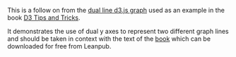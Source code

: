 This is a follow on from the [dual line d3.js graph](http://bl.ocks.org/d3noob/8603837) used as an example in the book [D3 Tips and Tricks](https://leanpub.com/D3-Tips-and-Tricks).

It demonstrates the use of dual y axes to represent two different graph lines and should be taken in context with the text of the [book](https://leanpub.com/D3-Tips-and-Tricks) which can be downloaded for free from Leanpub.